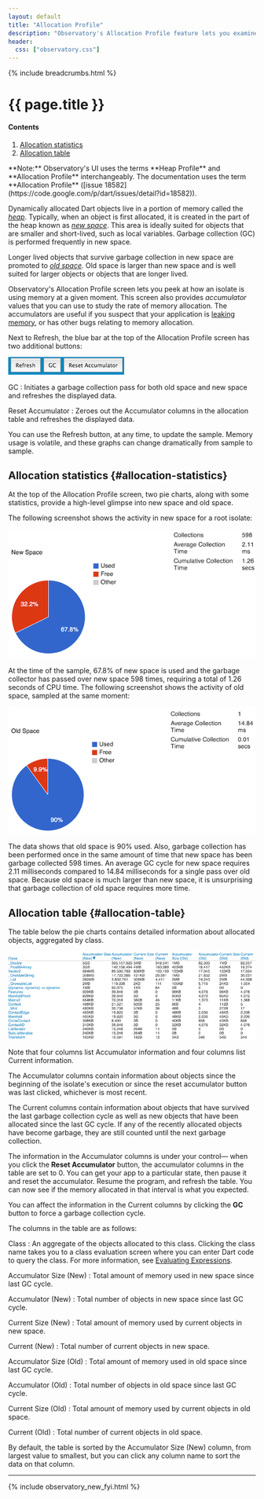 ```yaml
---
layout: default
title: "Allocation Profile"
description: "Observatory's Allocation Profile feature lets you examine memory use in old space and new space in your Dart application."
header:
  css: ["observatory.css"]
---
```


{% include breadcrumbs.html %}

# {{ page.title }}

<h4>Contents</h4>
<ol class="toc">
  <li> <a href="#allocation-statistics">Allocation statistics</a> </li>
  <li> <a href="#allocation-table">Allocation table</a> </li>
</ol>

<aside class="alert alert-info" markdown="1">
**Note:** Observatory's UI uses the terms **Heap Profile** and
**Allocation Profile** interchangeably.
The documentation uses the term **Allocation Profile**
([issue 18582](https://code.google.com/p/dart/issues/detail?id=18582)).
</aside>

Dynamically allocated Dart objects live in a portion of memory
called the [_heap_](glossary.html#heap). Typically, when an object
is first allocated, it is created in the part of the heap known as 
[_new space_](glossary.html#new-space). This area is ideally suited
for objects that are smaller and short-lived, such as local variables.
Garbage collection (GC) is performed frequently in new space.

Longer lived objects that survive garbage collection in new space are 
promoted to [_old space_](glossary.html#old-space). Old space is larger
than new space and is well suited for larger objects or objects that
are longer lived.

Observatory's Allocation Profile screen lets you peek at how an
isolate is using memory at a given moment.  This screen also provides
_accumulator_ values that you can use to study the rate of memory allocation.
The accumulators are useful if you suspect that your application is
[leaking memory](glossary.html#memory-leak), or has other bugs
relating to memory allocation.

Next to Refresh, the blue bar at the top of the
Allocation Profile screen has two additional buttons:

<img src="images/AccumulatorButtons.png" alt="Buttons specific to the Accumulator Profile screen">

GC
: Initiates a garbage collection pass for both old space and new space
  and refreshes the displayed data.

Reset Accumulator
: Zeroes out the Accumulator columns in the allocation table and
  refreshes the displayed data.

You can use the Refresh button,
at any time, to update the sample. Memory usage is volatile,
and these graphs can change dramatically from sample to sample.

## Allocation statistics {#allocation-statistics}

At the top of the Allocation Profile screen, two pie charts, along with some
statistics, provide a high-level glimpse into new space and old space.

The following screenshot shows the activity in new space for a root isolate:

<img src="images/NewSpacePieChart.png" alt="Pie chart showing usage of new space">

At the time of the sample, 67.8% of new space is used and the garbage collector
has passed over new space 598 times, requiring a total of 1.26 seconds of
CPU time. The following screenshot shows the activity of old space,
sampled at the same moment:

<img src="images/OldSpacePieChart.png" alt="Pie chart showing usage of old space">

The data shows that old space is 90% used. Also, garbage collection
has been performed once in the same amount of time that new space
has been garbage collected 598 times. An average GC cycle for new space
requires 2.11 milliseconds compared to 14.84 milliseconds for a
single pass over old space.
Because old space is much larger than new space, it is unsurprising that 
garbage collection of old space requires more time.

## Allocation table {#allocation-table}

The table below the pie charts contains detailed information about
allocated objects, aggregated by class.

<img src="images/AllocatedMemoryList.png" alt="List of objects allocated and in old space">

Note that four columns list Accumulator information and 
four columns list Current information.

The Accumulator columns contain information about objects since
the beginning of the isolate's execution or since the reset accumulator
button was last clicked, whichever is most recent.

The Current columns contain information about objects that
have survived the last garbage collection cycle as well as new objects that
have been allocated since the last GC cycle. If any of the recently
allocated objects have become garbage, they are still counted until
the next garbage collection.

The information in the Accumulator columns is under your control&mdash;
when you click the **Reset Accumulator** button, the
accumulator columns in the table are set to 0. You can get your app
to a particular state, then pause it and reset the accumulator.
Resume the program, and refresh the table. You can now see if the
memory allocated in that interval is what you expected.

You can affect the information in the Current columns by
clicking the **GC** button to force a garbage collection cycle.

The columns in the table are as follows:

Class
: An aggregate of the objects allocated to this class.
  Clicking the class name takes you to a class evaluation
  screen where you can enter Dart code to query the class.
  For more information, see [Evaluating Expressions](evaluate.html).

Accumulator Size (New)
: Total amount of memory used in new space since last GC cycle.

Accumulator (New)
: Total number of objects in new space since last GC cycle.

Current Size (New)
: Total amount of memory used by current objects in new space.

Current (New)
: Total number of current objects in new space.

Accumulator Size (Old)
: Total amount of memory used in old space since last GC cycle.

Accumulator (Old)
: Total number of objects in old space since last GC cycle.

Current Size (Old)
: Total amount of memory used by current objects in old space.

Current (Old)
: Total number of current objects in old space.

By default, the table is sorted by the Accumulator Size (New) column,
from largest value to smallest,
but you can click any column name to sort the data on that column.

---

{% include observatory_new_fyi.html %}
